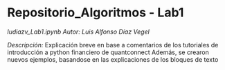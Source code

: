 # Repositorio_Algoritmos - Lab1 #

*ludiazv_Lab1.ipynb*
*Autor: Luis Alfonso Díaz Vegel*

*Descripción:*
Explicación breve en base a comentarios de los tutoriales de introducción a python financiero de quantconnect
Además, se crearon nuevos ejemplos, basandose en las explicaciones de los bloques de texto
